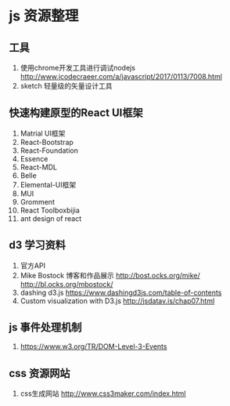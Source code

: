 # js 资源整理

## 工具
1. 使用chrome开发工具进行调试nodejs http://www.jcodecraeer.com/a/javascript/2017/0113/7008.html
2. sketch 轻量级的矢量设计工具

## 快速构建原型的React UI框架 
1. Matrial UI框架
2. React-Bootstrap
3. React-Foundation
4. Essence
5. React-MDL
6. Belle
7. Elemental-UI框架
8. MUI
9. Gromment
10. React Toolboxbijia
11. ant design of react 

## d3 学习资料
1. 官方API 
2. Mike Bostock 博客和作品展示 http://bost.ocks.org/mike/    http://bl.ocks.org/mbostock/
3. dashing  d3.js https://www.dashingd3js.com/table-of-contents
4. Custom visualization with D3.js  http://jsdatav.is/chap07.html
## js 事件处理机制
1. https://www.w3.org/TR/DOM-Level-3-Events
## css 资源网站
1. css生成网站 http://www.css3maker.com/index.html
